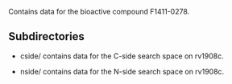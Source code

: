 Contains data for the bioactive compound F1411-0278.

## Subdirectories

- cside/ contains data for the C-side search space on rv1908c.

- nside/ contains data for the N-side search space on rv1908c.

